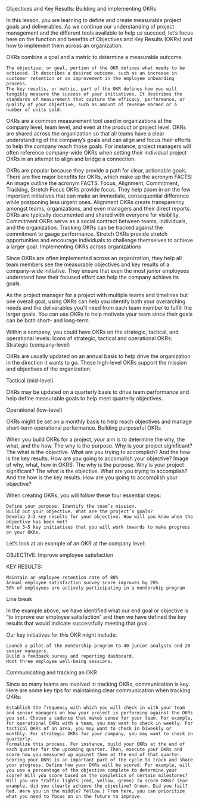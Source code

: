 Objectives and Key Results: Building and implementing OKRs

In this lesson, you are learning to define and create measurable project goals and deliverables. As we continue our understanding of project management and the different tools available to help us succeed, let’s focus here on the function and benefits of Objectives and Key Results (OKRs) and how to implement them across an organization.

OKRs combine a goal and a metric to determine a measurable outcome. 

    The objective, or goal, portion of the OKR defines what needs to be achieved. It describes a desired outcome, such as an increase in customer retention or an improvement in the employee onboarding process.
    The key results, or metric, part of the OKR defines how you will tangibly measure the success of your initiatives. It describes the standards of measurement that capture the efficacy, performance, or quality of your objective, such as amount of revenue earned or a number of units sold.  

OKRs are a common measurement tool used in organizations at the company level, team level, and even at the product or project level. OKRs are shared across the organization so that all teams have a clear understanding of the company’s goals and can align and focus their efforts to help the company reach those goals. For instance, project managers will often reference company-wide OKRs when setting their individual project OKRs in an attempt to align and bridge a connection. 

OKRs are popular because they provide a path for clear, actionable goals. There are five major benefits for OKRs, which make up the acronym FACTS:
An image outline the acronym FACTS. Focus, Alignment, Commitment, Tracking, Stretch
Focus	OKRs provide focus. They help zoom in on the few important initiatives that can make an immediate, consequential difference while postponing less urgent ones.
Alignment	OKRs create transparency amongst teams, organizations, and even managers and their direct reports. OKRs are typically documented and shared with everyone for visibility.
Commitment	OKRs serve as a social contract between teams, individuals, and the organization.
Tracking	OKRs can be tracked against the commitment to gauge performance.
Stretch	OKRs provide stretch opportunities and encourage individuals to challenge themselves to achieve a larger goal.
Implementing OKRs across organizations

Since OKRs are often implemented across an organization, they help all team members see the measurable objectives and key results of a company-wide initiative. They ensure that even the most junior employees understand how their focused effort can help the company achieve its goals.  

As the project manager for a project with multiple teams and timelines but one overall goal, using OKRs can help you identify both your overarching needs and the deliverables you’ll need from each team member to fulfill the larger goals. You can use OKRs to help motivate your team since their goals can be both short- and long-term. 

Within a company, you could have OKRs on the strategic, tactical, and operational levels: 
Icons of strategic, tactical and operational  OKRs:
Strategic (company-level)

OKRs are usually updated on an annual basis to help drive the organization in the direction it wants to go. These high-level OKRs support the mission and objectives of the organization.  

Tactical (mid-level)

OKRs may be updated on a quarterly basis to drive team performance and help define measurable goals to help meet quarterly objectives.  

Operational (low-level)

OKRs might be set on a monthly basis to help reach objectives and manage short-term operational performance. 
Building purposeful OKRs

When you build OKRs for a project, your aim is to determine the why, the what, and the how. The why is the purpose. Why is your project significant? The what is the objective. What are you trying to accomplish? And the how is the key results. How are you going to accomplish your objective? 
Image of why, what, how in OKRS:
The why is the purpose. Why is your project significant? The what is the objective. What are you trying to accomplish? And the how is the key results. How are you going to accomplish your objective? 

When creating OKRs, you will follow these four essential steps: 

    Define your purpose. Identify the team’s mission.
    Build out your objective. What are the project’s goals?
    Develop 2–3 key results for your objective. How will you know when the objective has been met?
    Write 3–5 key initiatives that you will work towards to make progress on your OKRs.

Let’s look at an example of an OKR at the company level:

OBJECTIVE: Improve employee satisfaction

KEY RESULTS:

    Maintain an employee retention rate of 80%
    Annual employee satisfaction survey score improves by 20%
    50% of employees are actively participating in a mentorship program

Line break

In the example above, we have identified what our end goal or objective is “to improve our employee satisfaction” and then we have defined the key results that would indicate successfully meeting that goal. 

Our key initiatives for this OKR might include: 

    Launch a pilot of the mentorship program to 40 junior analysts and 20 senior managers.
    Build a feedback survey and reporting dashboard.
    Host three employee well-being sessions. 

Communicating and tracking an OKR

Since so many teams are involved in tracking OKRs, communication is key. Here are some key tips for maintaining clear communication when tracking OKRs:

    Establish the frequency with which you will check in with your team and senior managers on how your project is performing against the OKRs you set. Choose a cadence that makes sense for your team. For example, for operational OKRs with a team, you may want to check in weekly. For tactical OKRs of an area, you may want to check in biweekly or monthly. For strategic OKRs for your company, you may want to check in quarterly.
    Formalize this process. For instance, build your OKRs at the end of each quarter for the upcoming quarter. Then, execute your OKRs and score how you measured up against them at the end of that quarter. 
    Scoring your OKRs is an important part of the cycle to track and share your progress. Define how your OKRs will be scored. For example, will you use a percentage of the objective complete to determine your score? Will you score based on the completion of certain milestones? Will you use traffic lights (red, yellow, green) to score OKRs? (For example, did you clearly achieve the objective? Green. Did you fail? Red. Were you in the middle? Yellow.) From here, you can prioritize what you need to focus on in the future to improve.
